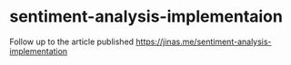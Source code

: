 # sentiment-analysis-implementaion

Follow up to the article published https://jinas.me/sentiment-analysis-implementation
